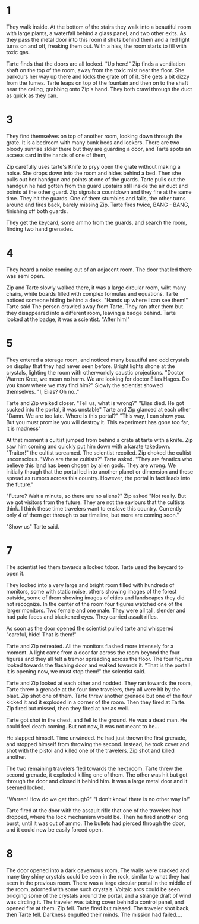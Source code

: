 # 1
They walk inside. At the bottom of the stairs they walk into a beautiful room with large plants, a waterfall behind a glass panel, and two other exits. As they pass the metal door into this room it shuts behind them and a red light turns on and off, freaking them out.
With a hiss, the room starts to fill with toxic gas.

Tarte finds that the doors are all locked.
"Up here!" Zip finds a ventilation shaft on the top of the room, away from the toxic mist near the floor. She parkours her way up there and kicks the grate off of it. She gets a bit dizzy from the fumes. Tarte leaps on top of the fountain and then on to the shaft near the celing, grabbing onto Zip's hand. They both crawl through the duct as quick as they can.

# 3
They find themselves on top of another room, looking down through the grate. It is a bedroom with many bunk beds and lockers. There are two bloody sunrise sldier there but they are guarding a door, and Tarte spots an access card in the hands of one of them,

Zip carefully uses tarte's Knife to pryy open the grate without making a noise. She drops down into the room and hides behind a bed. Then she pulls out her handgun and points at one of the guards. Tarte pulls out the handgun he had gotten from the guard upstairs still inside the air duct and points at the other guard. Zip signals a countdown and they fire at the same time. They hit the guards. One of them stumbles and falls, the other turns around and fires back, barely missing Zip. Tarte fires twice, BANG - BANG, finishing off both guards.

They get the keycard, some ammo from the guards, and search the room, finding two hand grenades.

# 4
They heard a noise coming out of an adjacent room. The door that led there was semi open.

Zip and Tarte slowly walked there, it was a large circular room, wiht many chairs, white boards filled with complex formulas and equations. Tarte noticed someone hiding behind a desk.
"Hands up where I can see them!" Tarte said
The person crawled away from Tarte. They ran after them but they disappeared into a different room, leaving a badge behind.
Tarte looked at the badge, it was a scientist. "After him!"

# 5
They entered a storage room, and noticed many beautiful and odd crystals on display that they had never seen before. Bright lights shone at the crystals, lighting the room with otherworldly caustic projections.
"Doctor Warren Kree, we mean no harm. We are looking for doctor Elias Hagos. Do you know where we may find him?"
Slowly the scientist showed themselves. "I, Elias? Oh no.."

Tarte and Zip walked closer. "Tell us, what is wrong?"
"Elias died. He got sucked into the portal, it was unstable"
Tarte and Zip glanced at each other
"Damn. We are too late. Where is this portal?"
"This way, I can show you. But you must promise you will destroy it. This experiment has gone too far, it is madness"

At that moment a cultist jumped from behind a crate at tarte with a knife. Zip saw him coming and quickly put him down with a karate takedown. "Traitor!" the cultist screamed. The scientist recoiled. Zip choked the cultist unconscious. "Who are these cultists?" Tarte asked. 
"They are fanatics who believe this land has been chosen by alien gods. They are wrong. We initially though that the portal led into another planet or dimension and these spread as rumors across this country. However, the portal in fact leads into the future."

"Future? Wait a minute, so there are no aliens?" Zip asked
"Not really. But we got visitors from the future. They are not the saviours that the cultists think. I think these time travelers want to enslave this country. Currently only 4 of them got through to our timeline, but more are coming soon."

"Show us" Tarte said.

# 7
The scientist led them towards a locked tdoor. Tarte used the keycard to open it.

They looked into a very large and bright room filled with hundreds of monitors, some with static noise, others showing images of the forest outside, some of them showing images of cities and landscapes they did not recognize. In the center of the room four figures watched one of the larger monitors. Two female and one male. They were all tall, slender and had pale faces and blackened eyes. They carried assult rifles.

As soon as the door opened the scientist pulled tarte and whispered "careful, hide! That is them!"

Tarte and Zip retreated. All the monitors flashed more intensely for a moment. A light came from a door far across the room beyond the four figures and they all felt a tremor spreading across the floor. The four figures looked towards the flashing door and walked towards it. "That is the portal! It is opening now, we must stop them!" the scientist said.

Tarte and Zip looked at each other and nodded. They ran towards the room, Tarte threw a grenade at the four time travelers, they all were hit by the blast. Zip shot one of them. Tarte threw another grenade but one of the four kicked it and it exploded in a corner of the room. Then they fired at Tarte. Zip fired but missed, then they fired at her as well.

Tarte got shot in the chest, and fell to the ground. He was a dead man. He could feel death coming. But not now, it was not meant to be... 

He slapped himself. Time unwinded. He had just thrown the first grenade, and stopped himself from throwing the second. Instead, he took cover and shot with the pistol and killed one of the travelers.
Zip shot and killed another. 

The two remaining travelers fled towards the next room. Tarte threw the second grenade, it exploded killing one of them. The other was hit but got through the door and closed it behind him. It was a large metal door and it seemed locked.

"Warren! How do we get through?"
"I don't know! there is no other way in!"

Tarte fired at the door with the assault rifle that one of the travelers had dropped, where the lock mechanism would be.
Then he fired another long burst, until it was out of ammo. The bullets had pierced through the door, and it could now be easily forced open.

# 8
The door opened into a dark cavernous room, The walls were cracked and many tiny shiny crystals could be seen in the rock, similar to what they had seen in the previous room. There was a large circular portal in the middle of the room, adorned with some such crystals. Voltaic arcs could be seen bridging some of the crystals around the portal, and a strange draft of wind was circling it. The traveler was taking cover behind a control panel, and opened fire at them.
Zip fell. Tarte fired but missed. The traveler shot back, then Tarte fell.
Darkness engulfed their minds. The mission had failed....